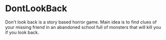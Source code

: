 # DontLookBack
Don't look back is a story based horror game. Main idea is to find clues of your missing friend in an abandoned school full of monsters that will kill you if you look back.
